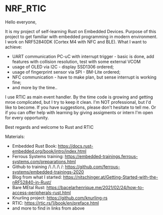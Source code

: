 # NRF_RTIC

Hello everyone,

It is my project of self-learning Rust on Embedded Devices. Purpose of this project to get familiar with embedded programming in modern environment.
I work on NRF52840DK (Cortex M4 with NFC and BLE).
What I want to achieve:
  - UART communication PC-uC with interrupt trigger - basic is done, add features with collision resolution, test with some external VCOM
  - usage of OLED via I2C - display SSD1306 ordered;
  - usage of fingerprint sensor via SPI - BM-Lite ordered;
  - NFC communication - have to make plan, but sense interrupt is working fine;
  - and more by the time..


I use RTIC as main event handler.
By the time code is growing and getting mroe complicated, but I try to keep it clean.
I'm NOT professional, but I'd like to become. If you have suggestions, please don't hesitate to tell me. Or if you can offer help with learning 
by giving assigments or intern I'm open for every opportunity.


Best regards and welcome to Rust and RTIC


Materials:
- Embedded Rust Book: https://docs.rust-embedded.org/book/intro/index.html
- Ferrous Systems training: https://embedded-trainings.ferrous-systems.com/preparations.html
- Github to training /\ /\ /\ /\: https://github.com/ferrous-systems/embedded-trainings-2020
- Blog from what I started: https://nitschinger.at/Getting-Started-with-the-nRF52840-in-Rust/
- Bare MEtal Rust: https://bacelarhenrique.me/2021/02/24/how-to-access-peripherals-rust.html
- Knurling project: https://github.com/knurling-rs
- RTIC: https://rtic.rs/1/book/en/preface.html
- and more to find in links from above
